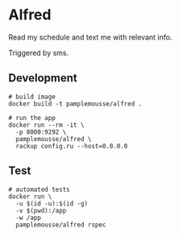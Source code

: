 # Alfred

Read my schedule and text me with relevant info.

Triggered by sms.

## Development
```
# build image
docker build -t pamplemousse/alfred .

# run the app
docker run --rm -it \
  -p 8000:9292 \
  pamplemousse/alfred \
  rackup config.ru --host=0.0.0.0
```

## Test
```
# automated tests
docker run \
  -u $(id -u):$(id -g)
  -v $(pwd):/app
  -w /app
  pamplemousse/alfred rspec
```
